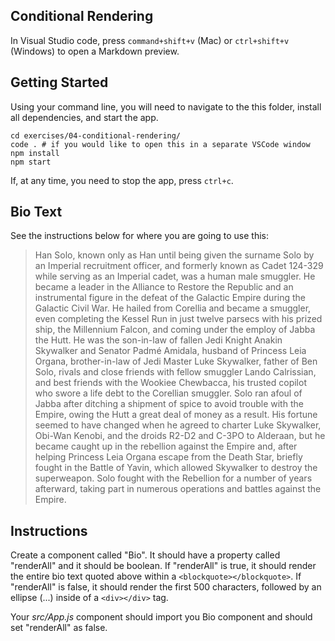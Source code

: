 ## Conditional Rendering

In Visual Studio code, press `command+shift+v` (Mac) or `ctrl+shift+v` (Windows) to open a Markdown preview.

## Getting Started

Using your command line, you will need to navigate to the this folder, install all dependencies, and start the app.

```bashtext= "Han Solo, known only as Han until being given the surname Solo by an Imperial recruitment officer, and formerly known as Cadet 124-329 while serving as an Imperial cadet, was a human male smuggler. He became a leader in the Alliance to Restore the Republic and an instrumental figure in the defeat of the Galactic Empire during the Galactic Civil War. He hailed from Corellia and became a smuggler, even completing the Kessel Run in just twelve parsecs with his prized ship, the Millennium Falcon, and coming under the employ of Jabba the Hutt. He was the son-in-law of fallen Jedi Knight Anakin Skywalker and Senator Padmé Amidala, husband of Princess Leia Organa, brother-in-law of Jedi Master Luke Skywalker, father of Ben Solo, rivals and close friends with fellow smuggler Lando Calrissian, and best friends with the Wookiee Chewbacca, his trusted copilot who swore a life debt to the Corellian smuggler. Solo ran afoul of Jabba after ditching a shipment of spice to avoid trouble with the Empire, owing the Hutt a great deal of money as a result. His fortune seemed to have changed when he agreed to charter Luke Skywalker, Obi-Wan Kenobi, and the droids R2-D2 and C-3PO to Alderaan, but he became caught up in the rebellion against the Empire and, after helping Princess Leia Organa escape from the Death Star, briefly fought in the Battle of Yavin, which allowed Skywalker to destroy the superweapon. Solo fought with the Rebellion for a number of years afterward, taking part in numerous operations and battles against the Empire."
cd exercises/04-conditional-rendering/
code . # if you would like to open this in a separate VSCode window
npm install
npm start
```

If, at any time, you need to stop the app, press `ctrl+c`.

## Bio Text

See the instructions below for where you are going to use this:

> Han Solo, known only as Han until being given the surname Solo by an Imperial recruitment officer, and formerly known as Cadet 124-329 while serving as an Imperial cadet, was a human male smuggler. He became a leader in the Alliance to Restore the Republic and an instrumental figure in the defeat of the Galactic Empire during the Galactic Civil War. He hailed from Corellia and became a smuggler, even completing the Kessel Run in just twelve parsecs with his prized ship, the Millennium Falcon, and coming under the employ of Jabba the Hutt. He was the son-in-law of fallen Jedi Knight Anakin Skywalker and Senator Padmé Amidala, husband of Princess Leia Organa, brother-in-law of Jedi Master Luke Skywalker, father of Ben Solo, rivals and close friends with fellow smuggler Lando Calrissian, and best friends with the Wookiee Chewbacca, his trusted copilot who swore a life debt to the Corellian smuggler. Solo ran afoul of Jabba after ditching a shipment of spice to avoid trouble with the Empire, owing the Hutt a great deal of money as a result. His fortune seemed to have changed when he agreed to charter Luke Skywalker, Obi-Wan Kenobi, and the droids R2-D2 and C-3PO to Alderaan, but he became caught up in the rebellion against the Empire and, after helping Princess Leia Organa escape from the Death Star, briefly fought in the Battle of Yavin, which allowed Skywalker to destroy the superweapon. Solo fought with the Rebellion for a number of years afterward, taking part in numerous operations and battles against the Empire.

## Instructions

Create a component called "Bio". It should have a property called "renderAll" and it should be boolean. If "renderAll" is true, it should render the entire bio text quoted above within a `<blockquote></blockquote>`. If "renderAll" is false, it should render the first 500 characters, followed by an ellipse (...) inside of a `<div></div>` tag.

Your _src/App.js_ component should import you Bio component and should set "renderAll" as false.
